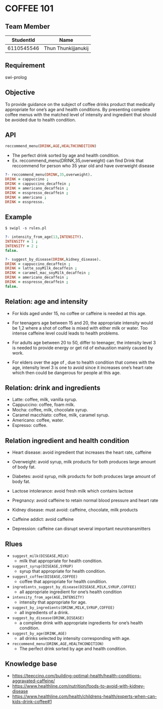 # COFFEE 101

## Team Member

| StudentId | Name |
| --- | --- |
| 6110545546 | Thun Thunkijjanukij |


## Requirement

swi-prolog

## Objective

To provide guidance on the subject of coffee drinks product that medically appropriate for one’s age and health conditions. By presenting complete coffee menus with the matched level of intensity and ingredient that should be avoided due to health condition.


## API 
```prolog
reccommend_menu(DRINK,AGE,HEALTHCONDITION)
```
- The perfect drink sorted by age and health condition.
- Ex. reccommend_menu(DRINK,35,overweight) can find Drink that reccommend for person who  35 year old and have overweight disease
```prolog
?- reccommend_menu(DRINK,35,overweight).
DRINK = cappuccino ;
DRINK = cappuccino_decaffein ;
DRINK = americano_decaffein ;
DRINK = esspresso_decaffein ;
DRINK = americano ;
DRINK = esspresso.
```

## Example

```prolog
$ swipl -s rules.pl 

?- intensity_from_age(13,INTENSITY).
INTENSITY = 1 ;
INTENSITY = 2 ;
false.

?- suggest_by_disease(DRINK,kidney_disease).
DRINK = cappuccino_decaffein ;
DRINK = latte_soyMilk_decaffein ;
DRINK = caramel_mac_soyMilk_decaffein ;
DRINK = americano_decaffein ;
DRINK = esspresso_decaffein ;
false.
```
## Relation: age and intensity

- For kids aged under 15, no coffee or caffeine is needed at this age.

- For teenagers age between 15 and 20, the appropriate intensity would be 1,2 where a shot of coffee is mixed with either milk or water. Too intense caffeine level could leads to health problems.

- For adults age between 20 to 50, differ to teenager, the intensity level 3 is needed to provide energy or get rid of exhaustion mainly caused by work. 

- For elders over the age of , due to health condition that comes with the age, intensity level 3 is one to avoid since it increases one’s heart rate which then could be dangerous for people at this age.

## Relation: drink and ingredients

- Latte:  coffee, milk, vanilla syrup.
- Cappuccino: coffee, foam milk.
- Mocha: coffee, milk, chocolate syrup.
- Caramel macchiato: coffee, milk, caramel syrup.
- Americano: coffee, water.
- Espresso: coffee.

## Relation ingredient and health condition

- Heart disease: avoid ingredient that increases the heart rate, caffeine

- Overweight: avoid syrup, milk products  for both produces large amount of body fat.

- Diabetes: avoid syrup, milk products for both produces large amount of body fat.

- Lactose intolerance: avoid fresh milk which contains lactose
- Pregnancy: avoid caffeine to retain normal blood pressure and heart rate 

- Kidney disease: must avoid: caffeine, chocolate, milk products

- Caffeine addict: avoid caffeine

- Depression: caffeine can disrupt several important neurotransmitters 

## Rlues

- ```suggest_milk(DISEASE,MILK)```
    - milk that appropriate for health condition.
- ```suggest_syrup(DISEASE,SYRUP)```
    - syrup that appropriate for health condition.
- ```suggest_coffee(DISEASE,COFFEE)```
    - coffee that appropriate for health condition.
- ```ingredients_suggest_by_disease(DISEASE,MILK,SYRUP,COFFEE)```
    - all appropriate ingredient for one’s health condition
- ```intensity_from_age(AGE,INTENSITY)```
    - intensity that appropriate for age.
- ```suggest_by_ingredients(DRINK,MILK,SYRUP,COFFEE)```
    - all ingredients of a drink.
- ```suggest_by_disease(DRINK,DISEASE)```
    - a complete drink with appropriate ingredients for one’s health condition.
- ```suggest_by_age(DRINK,AGE)```
    - all drinks selected by intensity corresponding with age.
- ```reccommend_menu(DRINK,AGE,HEALTHCONDITION)```
    - The perfect drink sorted by age and health condition.

## Knowledge base

- https://teeccino.com/building-optimal-health/health-conditions-aggravated-caffeine/
- https://www.healthline.com/nutrition/foods-to-avoid-with-kidney-disease
- https://www.healthline.com/health/childrens-health/experts-when-can-kids-drink-coffee#1








